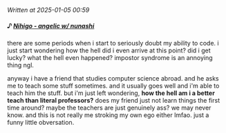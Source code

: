 _Written at 2025-01-05 00:59_

##### ♪ [**Nihigo - angelic w/ nunashi**](https://www.youtube.com/watch?v=JzrxzyywS7Q)

there are some periods when i start to seriously doubt my ability to code. i just start wondering how the hell did i even arrive at this point? did i get lucky? what the hell even happened? impostor syndrome is an annoying thing ngl.

anyway i have a friend that studies computer science abroad. and he asks me to teach some stuff sometimes. and it usually goes well and i'm able to teach him the stuff. but i'm just left wondering, **how the hell am i a better teach than literal professors?** does my friend just not learn things the first time around? maybe the teachers are just genuinely ass? we may never know. and this is not really me stroking my own ego either lmfao. just a funny little obversation.
